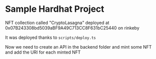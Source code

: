 # Sample Hardhat Project

NFT collection called "CryptoLasagna" deployed at 0x07B243308bd5039aBF9A49C713CC8F631bC25440 on rinkeby 

It was deployed thanks to `scripts/deploy.ts`

Now we need to create an API in the backend folder and mint some NFT and add the URI for each minted NFT